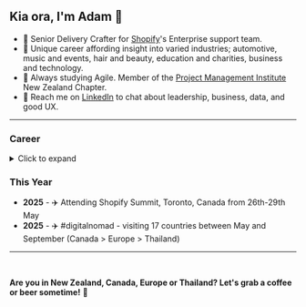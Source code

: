 ## Kia ora, I'm Adam 👋 

- 💼 Senior Delivery Crafter for [Shopify](https://github.com/shopify)'s Enterprise support team.
- 📐 Unique career affording insight into varied industries; automotive, music and events, hair and beauty, education and charities, business and technology.
- 🌱 Always studying Agile. Member of the [Project Management Institute](https://www.pmi.org/) New Zealand Chapter.
- 💬 Reach me on [LinkedIn](https://linkedin.com/in/adamthomsonnz) to chat about leadership, business, data, and good UX.

***

### Career 
<details>
<summary>Click to expand</summary>
<br />
I've been with Shopify.com since 2019 where I'm proud to help our teams do their best work. 🚀<br />

### Early Years

- **2000s** - Started freelancing in design, photography and website development
- **2004** - Started organising events and promoting music
- **2007** - Became a radio DJ and announcer at legendary 40-year-old station [RadioActive 88.6FM](https://radioactive.fm)
- **2009** - Started working for successful clothing brand [ALC Apparel](https://alostcauseofficial.com)
  - Helped grow from 1 shop in Wellington, NZ to over 100 stockists globally and a HQ in Huntington Beach, California
  - Rebuilt website 3x and changed platforms 2x to meet trends and demand
- **2011** - Co-organised WordCamp NZ (WordPress conference)
- **2014** - Managed the radio station on a 4 week contract
- **2017** - Took ownership of Wellington WordPress meetup.com group, began co-organised WordPress meetups
- **2017** - Managed the radio station on a 6 week contract
  - Helped fundraise, save and convert the station into a charitable trust
  - Helped form a culture and events committee
  - Helped move to a brand new state-of-the-art building
- **2017** - Started working for industry training organization [NZHITO](hito.org.nz)
  - Rebuilt 4 websites
  - Rebuilt 1 learning management system and advised on another
  - Upgraded MS servers and software from on-prem to cloud, Skype to Teams, Confluence to SharePoint
  - New device procurement, rollout, training, and mobile device management
- **2018** - WordCamp (WordPress conference) co-organiser and emcee

### Shopify (2019-)  🚀

- **2019** - Started working for [Shopify.com](https://shopify.com)
- **2019** - Started [loctician.co.nz](https://loctician.co.nz) (rip)
- **2020** - ✈️ Attended Shopify Summit, Ottawa, Canada - toured HQ, met CEO Tobi Lütke, dinner with COO Toby Shannon
- **2020** - Joined pilot to build the support experience for Shopify's highest value merchants
- **2021** - Became an enterprise support manager
- **2022** - Became the owner of [thechocolatebar.nz](https://thechocolatebar.nz) importing and selling single-origin fine chocolate (rip)
- **2023** - ✈️ Attended LeadCon (leadership conference), Fairmont Banff Springs, Canada
- **2023** - Became a certified chocolate taster and educator (IICCT Level 1 and 2)
- **2023** - Joined enterprise support's senior leadership team

I care about good design and seamless experiences, feedback and informed decision making, first principles thinking, innovation, and being inspired. I believe that my diverse experiences enhance my adaptability and foresight, making me a valuable simplifier and problem solver.<br />
<br />
I'm an experienced public speaker and community organiser having been a radio announcer and interviewer for over a decade, a planner and emcee of conferences and festivals, an IT meetup organiser, and more recently a chocolate tasting host and educator as one of NZ's very few certified tasters.<br />

</details>

### This Year

- **2025** - ✈️ Attending Shopify Summit, Toronto, Canada from 26th-29th May
- **2025** - ✈️ #digitalnomad - visiting 17 countries between May and September (Canada > Europe > Thailand)

***
<br />

**Are you in New Zealand, Canada, Europe or Thailand? Let's grab a coffee or beer sometime!** 🍻


<!--
**adamthomson/adamthomson** is a ✨ _special_ ✨ repository because its `README.md` (this file) appears on your GitHub profile.

Here are some ideas to get you started:
- 👯 I’m looking to collaborate on ...
- 🤔 I’m looking for help with ...

-->
